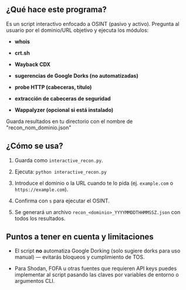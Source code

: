 
## ¿Qué hace este programa?

Es un script interactivo enfocado a OSINT (pasivo y activo).
Pregunta al usuario por el dominio/URL objetivo y ejecuta los módulos:

 - **whois**
 
 - **crt.sh**
 
 - **Wayback CDX**
 
 - **sugerencias de Google Dorks (no automatizadas)**
 
 - **probe HTTP (cabeceras, título)**
 
 - **extracción de cabeceras de seguridad**
 
 - **Wappalyzer (opcional si está instalado)**
 
Guarda resultados en tu directorio con el nombre de "recon_nom_dominio.json"


## ¿Cómo se usa?

1. Guarda como `interactive_recon.py`.

 2. Ejecuta: `python interactive_recon.py`

3. Introduce el dominio o la URL cuando te lo pida (ej. `example.com` o `https://example.com`).

4.  Confirma con `s` para ejecutar el OSINT.

5. Se generará un archivo `recon_<dominio>_YYYYMMDDTHHMMSSZ.json` con todos los resultados.


## Puntos a tener en cuenta y limitaciones

- El script **no** automatiza Google Dorking (solo sugiere dorks para uso manual) — evitarás bloqueos y cumplimiento de TOS.

- Para Shodan, FOFA u otras fuentes que requieren API keys puedes implementar al script pasando las claves por variables de entorno o argumentos CLI.
